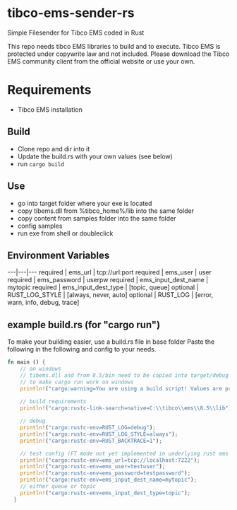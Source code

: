 # tibco-ems-sender-rs
Simple Filesender for Tibco EMS coded in Rust

This repo needs tibco EMS libraries to build and to execute.
Tibco EMS is protected under copywrite law and not included.
Please download the Tibco EMS community client from the official website or use your own.

# Requirements
* Tibco EMS installation

## Build
* Clone repo and dir into it
* Update the build.rs with your own values (see below)
* run ` cargo build `

## Use
* go into target folder where your exe is located
* copy tibems.dll from %tibco_home%/lib into the same folder
* copy content from samples folder into the same folder
* config samples
* run exe from shell or doubleclick

## Environment Variables
---|---|---
required | ems_url | tcp://url:port
required | ems_user | user
required | ems_password | userpw
required | ems_input_dest_name | mytopic
required | ems_input_dest_type | [topic, queue]
optional | RUST_LOG_STYLE | [always, never, auto]
optional | RUST_LOG | [error, warn, info, debug, trace]

## example build.rs (for "cargo run")
To make your building easier, use a build.rs file in base folder
Paste the following in the following and config to your needs.

```rust
fn main () {
    // on windows
    // tibems.dll and from 8.5/bin need to be copied into target/debug
    // to make cargo run work on windows
    println!("cargo:warning=You are using a build script! Values are prefilled");
    
    // build requirements
    println!("cargo:rustc-link-search=native=C:\\tibco\\ems\\8.5\\lib");

    // debug
    println!("cargo:rustc-env=RUST_LOG=debug");
    println!("cargo:rustc-env=RUST_LOG_STYLE=always");
    println!("cargo:rustc-env=RUST_BACKTRACE=1");

    // test config (FT mode not yet implemented in underlying rust ems lib)
    println!("cargo:rustc-env=ems_url=tcp://localhost:7222");
    println!("cargo:rustc-env=ems_user=testuser");
    println!("cargo:rustc-env=ems_password=testpassword");
    println!("cargo:rustc-env=ems_input_dest_name=mytopic");
    // either queue or topic
    println!("cargo:rustc-env=ems_input_dest_type=topic");
  }
```